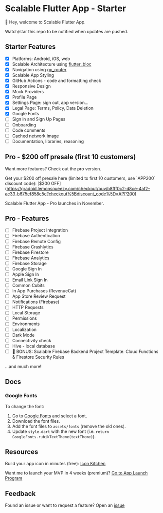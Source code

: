 # Scalable Flutter App - Starter

👋 Hey, welcome to Scalable Flutter App.

Watch/star this repo to be notified when updates are pushed.

## Starter Features

- [X] Platforms: Android, iOS, web
- [X] Scalable Architecture using [flutter_bloc](https://bloclibrary.dev/)
- [X] Navigation using [go_router](https://pub.dev/packages/go_router)
- [X] Scalable App Styling
- [X] GitHub Actions - code and formatting check
- [X] Responsive Design
- [X] Mock Providers
- [X] Profile Page
- [X] Settings Page: sign out, app version...
- [X] Legal Page: Terms, Policy, Data Deletion
- [X] Google Fonts
- [ ] Sign in and Sign Up Pages
- [ ] Onboarding
- [ ] Code comments
- [ ] Cached network image
- [ ] Documentation, libraries, reasoning

## Pro - $200 off presale (first 10 customers)

Want more features? Check out the pro version.

Get your $200 off presale here (limited to first 10 customers, use `APP200` discount code): [$200 OFF](https://gradoid.lemonsqueezy.com/checkout/buy/b8fff0c2-d8ce-4af2-ac33-b675ef858c5c?checkout%5Bdiscount_code%5D=APP200)

Scalable Flutter App - Pro launches in November.

## Pro - Features

- [ ] Firebase Project Integration
- [ ] Firebase Authentication
- [ ] Firebase Remote Config
- [ ] Firebase Crashlytics
- [ ] Firebase Firestore
- [ ] Firebase Analytics
- [ ] Firebase Storage
- [ ] Google Sign In
- [ ] Apple Sign In
- [ ] Email Link Sign In
- [ ] Common Cubits
- [ ] In App Purchases (RevenueCat)
- [ ] App Store Review Request
- [ ] Notifications (Firebase)
- [ ] HTTP Requests
- [ ] Local Storage
- [ ] Permissions
- [ ] Environments
- [ ] Localization
- [ ] Dark Mode
- [ ] Connectivity check
- [ ] Hive - local database
- [ ] 🎉 BONUS: Scalable Firebase Backend Project Template: Cloud Functions & Firestore Security Rules

...and much more!

## Docs

### Google Fonts

To change the font:

1. Go to [Google Fonts](https://fonts.google.com/) and select a font.
2. Download the font files.
3. Add the font files to `assets/fonts` (remove the old ones).
4. Update `style.dart` with the new font (i.e. `return GoogleFonts.rubikTextTheme(textTheme)`).

## Resources

Build your app icon in minutes (free): [Icon Kitchen](https://icon.kitchen/)

Want me to launch your MVP in 4 weeks (premium)? [Go to App Launch Program](https://applaunchprogram.com/)

## Feedback

Found an issue or want to request a feature? Open an [issue](https://github.com/Gradoid/scalable_flutter_app_starter/issues)
